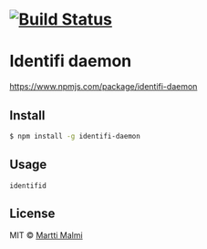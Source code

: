 #  [![Build Status](https://secure.travis-ci.org/identifi/identifi-daemon.png?branch=master)](http://travis-ci.org/identifi/identifi-daemon)

# Identifi daemon

https://www.npmjs.com/package/identifi-daemon

## Install

```sh
$ npm install -g identifi-daemon
```


## Usage

```cli
identifid
```

## License

MIT © [Martti Malmi](https://github.com/mmalmi)
